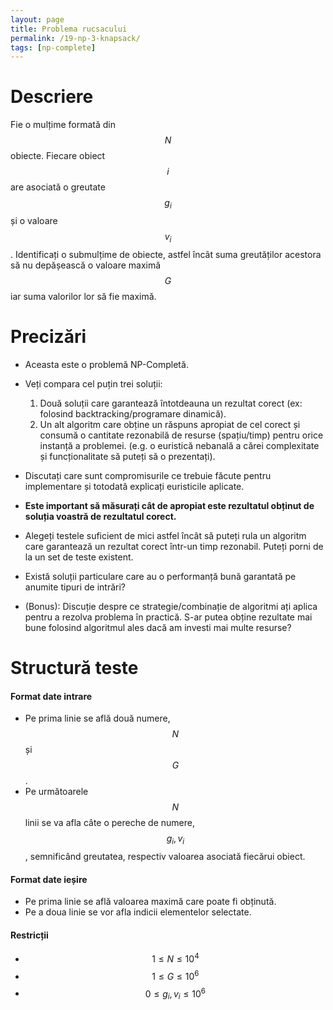 ```yaml
---
layout: page
title: Problema rucsacului
permalink: /19-np-3-knapsack/
tags: [np-complete]
---
```


# Descriere

Fie o mulțime formată din $$N$$ obiecte. Fiecare obiect $$i$$ are asociată o greutate $$g_i$$ și o valoare $$v_i$$.
Identificați o submulțime de obiecte, astfel încât suma greutăților acestora să nu depășească o valoare maximă $$G$$
iar suma valorilor lor să fie maximă.

# Precizări

- Aceasta este o problemă NP-Completă.
- Veți compara cel puțin trei soluții:
  1. Două soluții care garantează întotdeauna un rezultat corect (ex: folosind backtracking/programare dinamică).
  2. Un alt algoritm care obține un răspuns apropiat de cel corect și consumă o cantitate rezonabilă de resurse (spațiu/timp) pentru orice instanță a problemei. (e.g. o euristică nebanală a cărei complexitate și funcționalitate să puteți să o prezentați).

- Discutați care sunt compromisurile ce trebuie făcute pentru implementare și totodată explicați euristicile aplicate.
- **Este important să măsurați cât de apropiat este rezultatul obținut de soluția voastră de rezultatul corect.**
- Alegeți testele suficient de mici astfel încât să puteți rula un algoritm care garantează un rezultat corect într-un timp rezonabil.
  Puteți porni de la un set de teste existent.

- Există soluții particulare care au o performanță bună garantată pe anumite tipuri de intrări?

- (Bonus): Discuție despre ce strategie/combinație de algoritmi ați aplica pentru a rezolva problema în practică.
  S-ar putea obține rezultate mai bune folosind algoritmul ales dacă am investi mai multe resurse?

# Structură teste

#### Format date intrare

- Pe prima linie se află două numere, $$N$$ și $$G$$.
- Pe următoarele $$N$$ linii se va afla câte o pereche de numere, $$g_i, v_i$$, semnificând greutatea, respectiv valoarea
asociată fiecărui obiect.

#### Format date ieșire

- Pe prima linie se află valoarea maximă care poate fi obținută.
- Pe a doua linie se vor afla indicii elementelor selectate.

#### Restricții

- $$ 1 \leq N \leq 10^4$$
- $$ 1 \leq G \leq 10^6$$
- $$ 0 \leq g_i, v_i \leq 10^6$$
